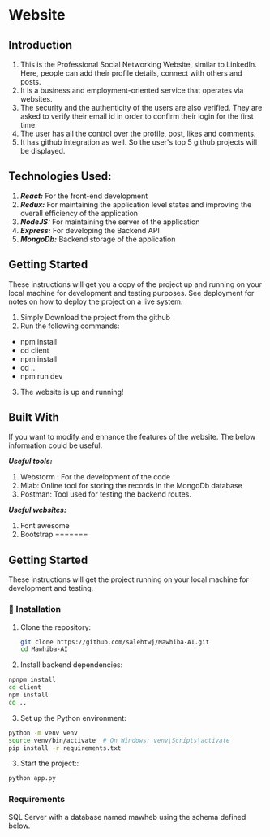 # Website
## Introduction
1. This is the Professional Social Networking Website, similar to LinkedIn. 
Here, people can add their profile details, connect with others and posts.
2.  It is a business and employment-oriented service that operates via websites.
3. The security and the authenticity of the users are also verified. They are asked to verify their
email id in order to confirm their login for the first time.
4. The user has all the control over the profile, post, likes and comments. 
5. It has github integration as well. So the user's top 5 github projects will be displayed.

## Technologies Used:
1. ***React:*** For the front-end development
2. ***Redux:*** For maintaining the application level states and improving the overall efficiency of the application
3. ***NodeJS:*** For maintaining the server of the application
4. ***Express:*** For developing the Backend API
5. ***MongoDb:*** Backend storage of the application

## Getting Started
These instructions will get you a copy of the project up and running on your local machine for development and testing purposes. 
See deployment for notes on how to deploy the project on a live system.
1. Simply Download the project from the github
2. Run the following commands:
  - npm install
  - cd client
  - npm install
  - cd ..
  - npm run dev
3. The website is up and running!

## Built With
If you want to modify and enhance the features of the website. The below information could be useful.

***Useful tools:***
1. Webstorm : For the development of the code
2. Mlab: Online tool for storing the records in the MongoDb database
3. Postman: Tool used for testing the backend routes.

***Useful websites:***
1. Font awesome
2. Bootstrap
=======

## Getting Started

These instructions will get the project running on your local machine for development and testing.

### 🔧 Installation

1. Clone the repository:
   ```bash
   git clone https://github.com/salehtwj/Mawhiba-AI.git
   cd Mawhiba-AI
   ```
2. Install backend dependencies:
  ```bash
  npnpm install
  cd client
  npm install
  cd ..
  ```
3. Set up the Python environment:
  ```bash
  python -m venv venv
  source venv/bin/activate  # On Windows: venv\Scripts\activate
  pip install -r requirements.txt
  ```
3. Start the project::
  ```bash
  python app.py
  ```

### Requirements
  
  SQL Server with a database named mawheb using the schema defined below.
